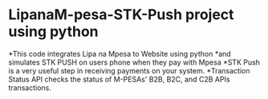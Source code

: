 # LipanaM-pesa-STK-Push project using python
*This code integrates Lipa na  Mpesa to Website using python
*and simulates STK PUSH on users phone when they pay with Mpesa
*STK Push is a very useful step in receiving payments on your system. 
*Transaction Status API checks the status of M-PESAs' B2B, B2C, and C2B APIs transactions.
